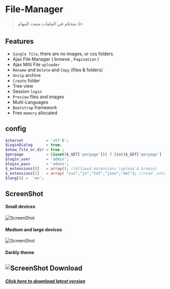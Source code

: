 # File-Manager
> متحكم في الملفات متعدد المهام :+1: 

Features
--------
* `Single file`, there are no images, or css folders.
* Ajax File Manager ( browse , `Pagination` )
* Ajax Milti File `uploader`
* `Rename` and `Delete`  and `Copy` (files & folders)
* `Unzip` archive
* `Create` folder
* Tree view
* Session `login`
* `Preview` files and images
* Multi-Languages
* `Bootstrap` framework
* Free `memory` allocated

config
-----------
```php
$charset          = 'utf-8';
$LoginDialog      = true;
$show_file_or_dir = true ; 
$perpage          = (isset($_GET['perpage'])) ? (int)$_GET['perpage'] : 10;
$login_user       = 'admin';
$login_pass       = 'admin';
$_extensions[0]   = array(); //Allowed extensions (upload & browse)
$_extensions[1]   = array( "css","js","txt","json","xml"); //read _extensions
$lang[0] =  'en';
```
ScreenShot
--------
#### **Small devices**
![ScreenShot](https://github.com/onexite/File-Manager/blob/master/images/File%20Manager%20001.png)

#### **Medium and large devices**
![ScreenShot](https://github.com/onexite/File-Manager/blob/master/images/File%20Manager%20002.png)

#### **Darkly theme**
![ScreenShot](https://github.com/onexite/File-Manager/blob/master/images/File%20Manager%20003.png)
Download
--------
##### [Click here to download latest version](https://github.com/onexite/File-Manager/archive/master.zip)

